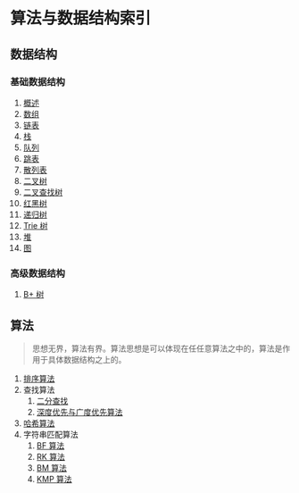 # 算法与数据结构索引

## 数据结构

### 基础数据结构

1. [概述](./data_struct/overview.md)
2. [数组](./data_struct/array.md)
3. [链表](./data_struct/list.md)
4. [栈](./data_struct/stack.md)
5. [队列](./data_struct/queue.md)
6. [跳表](./data_struct/skip_list.md)
7. [散列表](./data_struct/hash_table.md)
8. [二叉树](./data_struct/binary_tree.md)
9. [二叉查找树](./data_struct/binary_search_tree.md)
10. [红黑树](./data_struct/red_black_tree.md)
11. [递归树](./data_struct/recursion_tree.md)
12. [Trie 树](./data_struct/trie_tree.md)
13. [堆](./data_struct/heap.md)
14. [图](./data_struct/graph.md)

### 高级数据结构

1. [B+ 树](./data_struct/b+tree.md)

## 算法

> 思想无界，算法有界。算法思想是可以体现在任任意算法之中的，算法是作用于具体数据结构之上的。

1. [排序算法](./algorithm/sorting.md)
2. 查找算法
   1. [二分查找](./algorithm/search/binary_search.md)
   2. [深度优先与广度优先算法](./algorithm/search/bfs_dfs.md)
3. [哈希算法](./algorithm/hashing.md)
4. 字符串匹配算法
   1. [BF 算法](./algorithm/string_matching/bf.md)
   2. [RK 算法](./algorithm/string_matching/rk.md)
   3. [BM 算法](./algorithm/string_matching/bm.md)
   4. [KMP 算法](./algorithm/string_matching/kmp.md)

